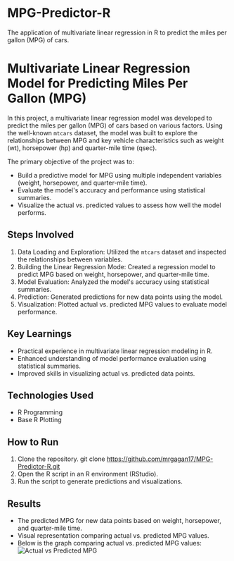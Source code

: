 # MPG-Predictor-R
The application of multivariate linear regression in R to predict the miles per gallon (MPG) of cars.
# Multivariate Linear Regression Model for Predicting Miles Per Gallon (MPG)

In this project, a multivariate linear regression model was developed to predict the miles per gallon (MPG) of cars based on various factors. Using the well-known `mtcars` dataset, the model was built to explore the relationships between MPG and key vehicle characteristics such as weight (wt), horsepower (hp) and quarter-mile time (qsec).

The primary objective of the project was to:
- Build a predictive model for MPG using multiple independent variables (weight, horsepower, and quarter-mile time).
- Evaluate the model's accuracy and performance using statistical summaries.
- Visualize the actual vs. predicted values to assess how well the model performs.

## Steps Involved

1. Data Loading and Exploration: Utilized the `mtcars` dataset and inspected the relationships between variables.
2. Building the Linear Regression Mode: Created a regression model to predict MPG based on weight, horsepower, and quarter-mile time.
3. Model Evaluation: Analyzed the model's accuracy using statistical summaries.
4. Prediction: Generated predictions for new data points using the model.
5. Visualization: Plotted actual vs. predicted MPG values to evaluate model performance.

## Key Learnings

- Practical experience in multivariate linear regression modeling in R.
- Enhanced understanding of model performance evaluation using statistical summaries.
- Improved skills in visualizing actual vs. predicted data points.

## Technologies Used

- R Programming
- Base R Plotting

## How to Run

1. Clone the repository.
    git clone https://github.com/mrgagan17/MPG-Predictor-R.git
2. Open the R script in an R environment (RStudio).
3. Run the script to generate predictions and visualizations.

## Results

- The predicted MPG for new data points based on weight, horsepower, and quarter-mile time.
- Visual representation comparing actual vs. predicted MPG values.
- Below is the graph comparing actual vs. predicted MPG values:
  ![Actual vs Predicted MPG](images/plot.jpg)

